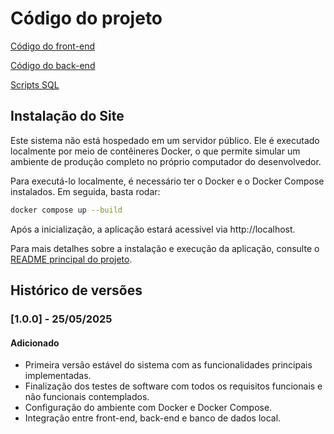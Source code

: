 # Código do projeto

[Código do front-end](../src/front/restaurantManager/)

[Código do back-end](../src/back/RestaurantManagerAPI/)

[Scripts SQL](../src/db)

## Instalação do Site

Este sistema não está hospedado em um servidor público. Ele é executado localmente por meio de contêineres Docker, o que permite simular um ambiente de produção completo no próprio computador do desenvolvedor.

Para executá-lo localmente, é necessário ter o Docker e o Docker Compose instalados. Em seguida, basta rodar:

```bash
docker compose up --build
```

Após a inicialização, a aplicação estará acessível via http://localhost.

Para mais detalhes sobre a instalação e execução da aplicação, consulte o [README principal do projeto](https://github.com/ICEI-PUC-Minas-PBE-ADS-SI/2025-1-p3-tidai-ineficienciaemgestaoanalogica?tab=readme-ov-file#instru%C3%A7%C3%B5es-de-utiliza%C3%A7%C3%A3o).

## Histórico de versões

### \[1.0.0] - 25/05/2025

#### Adicionado

* Primeira versão estável do sistema com as funcionalidades principais implementadas.
* Finalização dos testes de software com todos os requisitos funcionais e não funcionais contemplados.
* Configuração do ambiente com Docker e Docker Compose.
* Integração entre front-end, back-end e banco de dados local.
